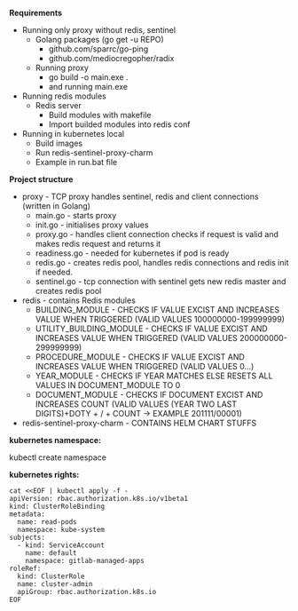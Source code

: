 **Requirements**
* Running only proxy without redis, sentinel
    * Golang packages (go get -u REPO)
        * github.com/sparrc/go-ping
        * github.com/mediocregopher/radix
    * Running proxy
        * go build -o main.exe .
        * and running main.exe
* Running redis modules
    * Redis server
        * Build modules with makefile
        * Import builded modules into redis conf 
* Running in kubernetes local
    * Build images
    * Run redis-sentinel-proxy-charm
    * Example in run.bat file

**Project structure**
* proxy - TCP proxy handles sentinel, redis and client connections (written in Golang)
    * main.go - starts proxy
    * init.go - initialises proxy values
    * proxy.go - handles client connection checks if request is valid and makes redis request and returns it
    * readiness.go - needed for kubernetes if pod is ready
    * redis.go - creates redis pool, handles redis connections and redis init if needed.
    * sentinel.go - tcp connection with sentinel gets new redis master and creates redis pool
* redis - contains Redis modules
    * BUILDING_MODULE - CHECKS IF VALUE EXCIST AND INCREASES VALUE WHEN TRIGGERED (VALID VALUES 100000000-199999999)
    * UTILITY_BUILDING_MODULE - CHECKS IF VALUE EXCIST AND INCREASES VALUE WHEN TRIGGERED (VALID VALUES 200000000-299999999)
    * PROCEDURE_MODULE - CHECKS IF VALUE EXCIST AND INCREASES VALUE WHEN TRIGGERED (VALID VALUES 0...)
    * YEAR_MODULE - CHECKS IF YEAR MATCHES ELSE RESETS ALL VALUES IN DOCUMENT_MODULE TO 0
    * DOCUMENT_MODULE - CHECKS IF DOCUMENT EXCIST AND INCREASES COUNT (VALID VALUES (YEAR TWO LAST DIGITS)+DOTY + / + COUNT -> EXAMPLE 201111/00001)
* redis-sentinel-proxy-charm - CONTAINS HELM CHART STUFFS

**kubernetes namespace:**

kubectl create namespace <namespace> 

**kubernetes rights:**
```
cat <<EOF | kubectl apply -f -
apiVersion: rbac.authorization.k8s.io/v1beta1
kind: ClusterRoleBinding
metadata:
  name: read-pods
  namespace: kube-system
subjects:
  - kind: ServiceAccount
    name: default
    namespace: gitlab-managed-apps
roleRef:
  kind: ClusterRole
  name: cluster-admin
  apiGroup: rbac.authorization.k8s.io
EOF
```
